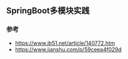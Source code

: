 ## SpringBoot多模块实践
### 参考
* https://www.jb51.net/article/140772.htm
* https://www.jianshu.com/p/59ceea4f029d